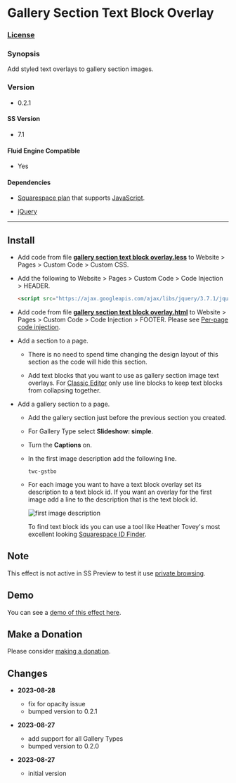 # Gallery Section Text Block Overlay

### [License][1]

### Synopsis

Add styled text overlays to gallery section images.

### Version

  * 0.2.1

#### SS Version

  * 7.1

#### Fluid Engine Compatible

  * Yes

#### Dependencies

  * [Squarespace plan][2] that supports [JavaScript][3].
  
  * [jQuery][4]
 
---

## Install

* Add code from file **[gallery section text block overlay.less][5]** to
  Website > Pages > Custom Code > Custom CSS.
  
* Add the following to Website > Pages > Custom Code > Code Injection >
  HEADER.
  
  ```html
  <script src="https://ajax.googleapis.com/ajax/libs/jquery/3.7.1/jquery.min.js"></script>
  ```
  
* Add code from file **[gallery section text block overlay.html][6]** to
  Website > Pages > Custom Code > Code Injection > FOOTER. Please see
  [Per-page code injection][7].

* Add a section to a page.

  * There is no need to spend time changing the design layout of this section as
    the code will hide this section.
    
  * Add text blocks that you want to use as gallery section image text overlays.
    For [Classic Editor][8] only use line blocks to keep text blocks from
    collapsing together.
    
* Add a gallery section to a page.

  * Add the gallery section just before the previous section you created.
  
  * For Gallery Type select **Slideshow: simple**.
  
  * Turn the **Captions** on.
  
  * In the first image description add the following line.
    
    ```text
    twc-gstbo
    ```
    
  * For each image you want to have a text block overlay set its 
    description to a text block id. If you want an overlay for the first image
    add a line to the description that is the text block id.
    
    ![first image description](read%20me%20assets/first%20image%20description.png)
    
    To find text block ids you can use a tool like Heather Tovey's most
    excellent looking [Squarespace ID Finder][9].

## Note

This effect is not active in SS Preview to test it use [private browsing][10].

## Demo

You can see a [demo of this effect here][11].

## Make a Donation

Please consider [making a donation][12].

## Changes

* **2023-08-28**

  * fix for opacity issue
  * bumped version to 0.2.1
  
* **2023-08-27**

  * add support for all Gallery Types
  * bumped version to 0.2.0
  
* **2023-08-27**

  * initial version

[1]: https://github.com/tomsWebConsulting/twcsl/blob/main/LICENSE.txt#L1
[2]: https://www.squarespace.com/pricing
[3]: https://en.wikipedia.org/wiki/JavaScript
[4]: https://jquery.com/
[5]: gallery%20section%20text%20block%20overlay.less#L1
[6]: gallery%20section%20text%20block%20overlay.html#L1
[7]: https://support.squarespace.com/hc/en-us/articles/205815908-Using-code-injection#toc-per-page-code-injection
[8]: https://support.squarespace.com/hc/en-us/articles/6421525446541#toc-classic-editor
[9]: https://www.heathertovey.com/squarespace-id-finder/
[10]: https://support.squarespace.com/hc/en-us/articles/207099587-Using-private-browsing-or-incognito-mode
[11]: https://toms-web-consulting-demos.squarespace.com/gallery-section-text-block-overlay?password=twcdemos
[12]: https://github.com/tomsWebConsulting/twcsl#make-a-donation
